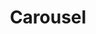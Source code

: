---
title: Carousel
hide_controls: false
content:
    items:
        '@page': /blog
    order:
        by: date
        dir: desc
    limit: 3
    pagination: false
---